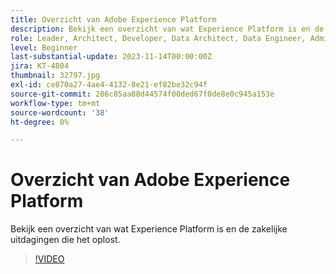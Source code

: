 ```yaml
---
title: Overzicht van Adobe Experience Platform
description: Bekijk een overzicht van wat Experience Platform is en de zakelijke uitdagingen die het oplost.
role: Leader, Architect, Developer, Data Architect, Data Engineer, Admin, User
level: Beginner
last-substantial-update: 2023-11-14T00:00:00Z
jira: KT-4804
thumbnail: 32797.jpg
exl-id: ce870a27-4ae4-4132-8e21-ef82be32c94f
source-git-commit: 286c85aa88d44574f00ded67f0de8e0c945a153e
workflow-type: tm+mt
source-wordcount: '38'
ht-degree: 0%

---
```


# Overzicht van Adobe Experience Platform

Bekijk een overzicht van wat Experience Platform is en de zakelijke uitdagingen die het oplost.

>[!VIDEO](https://video.tv.adobe.com/v/32797?learn=on&enablevpops)


